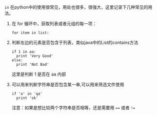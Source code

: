 `in` 在python中的使用很常见，用处也很多，很强大，这里记录下几种常见的用法。

1. 在 for 循环中，获取列表或者元组的每一项：

   ```
   for item in list:
   ```

2. 判断左边的元素是否包含于列表，类似java中的List的contains方法

   ```
   if 1 in aa:
     print 'Very Good'
   else:
     print 'Not Bad'
   ```

   这里是判断 1 是否在 aa 内部

3. 可以用来判断字符串是否包含某一串,可以用来筛选文件使用

   ```
   if 'a' in 'qa'
     print 'ok'
   ```

   注意：如果是想比较两个字符串是否相等，还是需要用 `==` 或者 `!=`